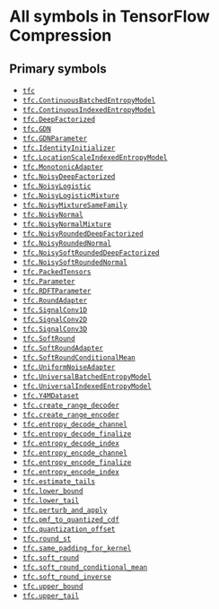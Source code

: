 # All symbols in TensorFlow Compression

<!-- Insert buttons and diff -->

## Primary symbols
*  <a href="../tfc.md"><code>tfc</code></a>
*  <a href="../tfc/ContinuousBatchedEntropyModel.md"><code>tfc.ContinuousBatchedEntropyModel</code></a>
*  <a href="../tfc/ContinuousIndexedEntropyModel.md"><code>tfc.ContinuousIndexedEntropyModel</code></a>
*  <a href="../tfc/DeepFactorized.md"><code>tfc.DeepFactorized</code></a>
*  <a href="../tfc/GDN.md"><code>tfc.GDN</code></a>
*  <a href="../tfc/GDNParameter.md"><code>tfc.GDNParameter</code></a>
*  <a href="../tfc/IdentityInitializer.md"><code>tfc.IdentityInitializer</code></a>
*  <a href="../tfc/LocationScaleIndexedEntropyModel.md"><code>tfc.LocationScaleIndexedEntropyModel</code></a>
*  <a href="../tfc/MonotonicAdapter.md"><code>tfc.MonotonicAdapter</code></a>
*  <a href="../tfc/NoisyDeepFactorized.md"><code>tfc.NoisyDeepFactorized</code></a>
*  <a href="../tfc/NoisyLogistic.md"><code>tfc.NoisyLogistic</code></a>
*  <a href="../tfc/NoisyLogisticMixture.md"><code>tfc.NoisyLogisticMixture</code></a>
*  <a href="../tfc/NoisyMixtureSameFamily.md"><code>tfc.NoisyMixtureSameFamily</code></a>
*  <a href="../tfc/NoisyNormal.md"><code>tfc.NoisyNormal</code></a>
*  <a href="../tfc/NoisyNormalMixture.md"><code>tfc.NoisyNormalMixture</code></a>
*  <a href="../tfc/NoisyRoundedDeepFactorized.md"><code>tfc.NoisyRoundedDeepFactorized</code></a>
*  <a href="../tfc/NoisyRoundedNormal.md"><code>tfc.NoisyRoundedNormal</code></a>
*  <a href="../tfc/NoisySoftRoundedDeepFactorized.md"><code>tfc.NoisySoftRoundedDeepFactorized</code></a>
*  <a href="../tfc/NoisySoftRoundedNormal.md"><code>tfc.NoisySoftRoundedNormal</code></a>
*  <a href="../tfc/PackedTensors.md"><code>tfc.PackedTensors</code></a>
*  <a href="../tfc/Parameter.md"><code>tfc.Parameter</code></a>
*  <a href="../tfc/RDFTParameter.md"><code>tfc.RDFTParameter</code></a>
*  <a href="../tfc/RoundAdapter.md"><code>tfc.RoundAdapter</code></a>
*  <a href="../tfc/SignalConv1D.md"><code>tfc.SignalConv1D</code></a>
*  <a href="../tfc/SignalConv2D.md"><code>tfc.SignalConv2D</code></a>
*  <a href="../tfc/SignalConv3D.md"><code>tfc.SignalConv3D</code></a>
*  <a href="../tfc/SoftRound.md"><code>tfc.SoftRound</code></a>
*  <a href="../tfc/SoftRoundAdapter.md"><code>tfc.SoftRoundAdapter</code></a>
*  <a href="../tfc/SoftRoundConditionalMean.md"><code>tfc.SoftRoundConditionalMean</code></a>
*  <a href="../tfc/UniformNoiseAdapter.md"><code>tfc.UniformNoiseAdapter</code></a>
*  <a href="../tfc/UniversalBatchedEntropyModel.md"><code>tfc.UniversalBatchedEntropyModel</code></a>
*  <a href="../tfc/UniversalIndexedEntropyModel.md"><code>tfc.UniversalIndexedEntropyModel</code></a>
*  <a href="../tfc/Y4MDataset.md"><code>tfc.Y4MDataset</code></a>
*  <a href="../tfc/create_range_decoder.md"><code>tfc.create_range_decoder</code></a>
*  <a href="../tfc/create_range_encoder.md"><code>tfc.create_range_encoder</code></a>
*  <a href="../tfc/entropy_decode_channel.md"><code>tfc.entropy_decode_channel</code></a>
*  <a href="../tfc/entropy_decode_finalize.md"><code>tfc.entropy_decode_finalize</code></a>
*  <a href="../tfc/entropy_decode_index.md"><code>tfc.entropy_decode_index</code></a>
*  <a href="../tfc/entropy_encode_channel.md"><code>tfc.entropy_encode_channel</code></a>
*  <a href="../tfc/entropy_encode_finalize.md"><code>tfc.entropy_encode_finalize</code></a>
*  <a href="../tfc/entropy_encode_index.md"><code>tfc.entropy_encode_index</code></a>
*  <a href="../tfc/estimate_tails.md"><code>tfc.estimate_tails</code></a>
*  <a href="../tfc/lower_bound.md"><code>tfc.lower_bound</code></a>
*  <a href="../tfc/lower_tail.md"><code>tfc.lower_tail</code></a>
*  <a href="../tfc/perturb_and_apply.md"><code>tfc.perturb_and_apply</code></a>
*  <a href="../tfc/pmf_to_quantized_cdf.md"><code>tfc.pmf_to_quantized_cdf</code></a>
*  <a href="../tfc/quantization_offset.md"><code>tfc.quantization_offset</code></a>
*  <a href="../tfc/round_st.md"><code>tfc.round_st</code></a>
*  <a href="../tfc/same_padding_for_kernel.md"><code>tfc.same_padding_for_kernel</code></a>
*  <a href="../tfc/soft_round.md"><code>tfc.soft_round</code></a>
*  <a href="../tfc/soft_round_conditional_mean.md"><code>tfc.soft_round_conditional_mean</code></a>
*  <a href="../tfc/soft_round_inverse.md"><code>tfc.soft_round_inverse</code></a>
*  <a href="../tfc/upper_bound.md"><code>tfc.upper_bound</code></a>
*  <a href="../tfc/upper_tail.md"><code>tfc.upper_tail</code></a>